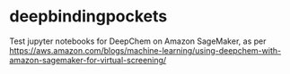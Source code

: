 # deepbindingpockets

Test jupyter notebooks for DeepChem on Amazon SageMaker, as per https://aws.amazon.com/blogs/machine-learning/using-deepchem-with-amazon-sagemaker-for-virtual-screening/

